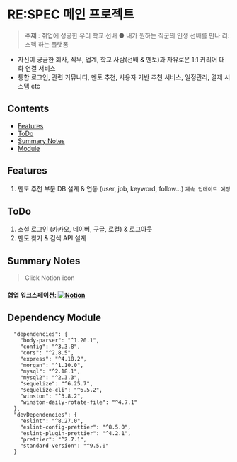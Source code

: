 # RE:SPEC 메인 프로젝트

>**주제** : 취업에 성공한 우리 학교 선배 ● 내가 원하는 직군의 인생 선배를 만나 리:스펙 하는 플랫폼

- 자신이 궁금한 회사, 직무, 업계, 학교 사람(선배 & 멘토)과 자유로운 1:1 커리어 대화 연결 서비스
- 통합 로그인, 관련 커뮤니티, 멘토 추천, 사용자 기반 추천 서비스, 일정관리, 결제 시스템 etc

## Contents

- [Features](#Features)
- [ToDo](#ToDo)
- [Summary Notes](#Summary-Notes)
- [Module](#Dependency-Module)

## Features

1. 멘토 추천 부분 DB 설계 & 연동 (user, job, keyword, follow...) `계속 업데이트 예정`

## ToDo

1. 소셜 로그인 (카카오, 네이버, 구글, 로컬) & 로그아웃
2. 멘토 찾기 & 검색 API 설계

## Summary Notes
> Click Notion icon

#### 협업 워크스페이션: [![Notion](https://img.shields.io/badge/Notion-000000.svg?style=flat&logo=Notion&logoColor=white)](https://quilt-tanker-16d.notion.site/RE-SPEC-1c8f389a7b924283a8c5401e07ff334a)

## Dependency Module

```
  "dependencies": {
    "body-parser": "^1.20.1",
    "config": "^3.3.8",
    "cors": "^2.8.5",
    "express": "^4.18.2",
    "morgan": "^1.10.0",
    "mysql": "^2.18.1",
    "mysql2": "^2.3.3",
    "sequelize": "^6.25.7",
    "sequelize-cli": "^6.5.2",
    "winston": "^3.8.2",
    "winston-daily-rotate-file": "^4.7.1"
  },
  "devDependencies": {
    "eslint": "^8.27.0",
    "eslint-config-prettier": "^8.5.0",
    "eslint-plugin-prettier": "^4.2.1",
    "prettier": "^2.7.1",
    "standard-version": "^9.5.0"
  }
```
